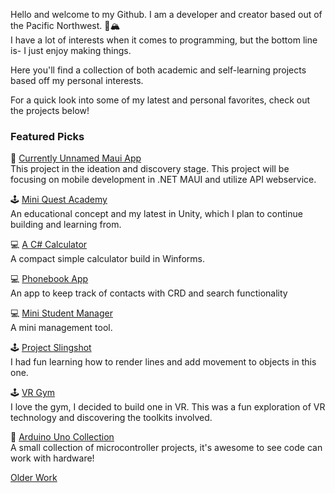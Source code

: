 Hello and welcome to my Github. I am a developer and creator based out of the Pacific Northwest. :evergreen_tree::mountain_snow:
</br>I have a lot of interests when it comes to programming, but the bottom line is- I just enjoy making things. 

Here you'll find a collection of both academic and self-learning projects based off my personal interests.

For a quick look into some of my latest and personal favorites, check out the projects below!

### Featured Picks
:iphone: [Currently Unnamed Maui App](https://github.com/MMdevworks/MauiProject)
</br>This project in the ideation and discovery stage. This project will be focusing on mobile development in .NET MAUI and utilize API webservice.

:joystick: [Mini Quest Academy](https://github.com/MMdevworks/project_spell)
</br>An educational concept and my latest in Unity, which I plan to continue building and learning from.

:computer: [A C# Calculator](https://github.com/MMdevworks/Calculator_Winform)
</br>A compact simple calculator build in Winforms.

:computer: [Phonebook App](https://github.com/MMdevworks/PhoneBook_Winform)
</br>An app to keep track of contacts with CRD and search functionality

:computer: [Mini Student Manager](https://github.com/MMdevworks/PhoneBook_Winform)
</br>A mini management tool. 

:joystick: [Project Slingshot](https://github.com/MMdevworks/slingshot)
</br>I had fun learning how to render lines and add movement to objects in this one.

:joystick: [VR Gym](https://github.com/MMdevworks/vr-gym) 
</br>I love the gym, I decided to build one in VR. This was a fun exploration of VR technology and discovering the toolkits involved.

:robot: [Arduino Uno Collection](https://github.com/MMdevworks/arduino-uno) 
</br>A small collection of microcontroller projects, it's awesome to see code can work with hardware!

[Older Work](https://github.com/Mmarcos01)

